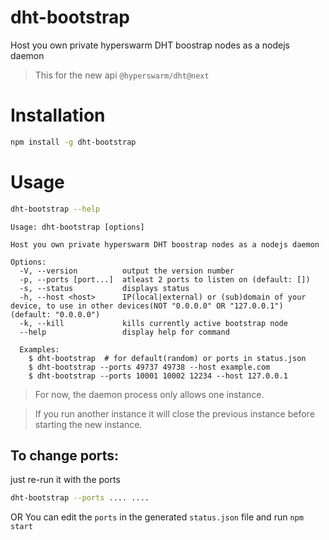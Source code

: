 # dht-bootstrap

Host you own private hyperswarm DHT boostrap nodes as a nodejs daemon

> This for the new api `@hyperswarm/dht@next`

# Installation

```bash
npm install -g dht-bootstrap
```

# Usage

```bash
dht-bootstrap --help
```

```
Usage: dht-bootstrap [options]

Host you own private hyperswarm DHT boostrap nodes as a nodejs daemon

Options:
  -V, --version          output the version number
  -p, --ports [port...]  atleast 2 ports to listen on (default: [])
  -s, --status           displays status
  -h, --host <host>      IP(local|external) or (sub)domain of your device, to use in other devices(NOT "0.0.0.0" OR "127.0.0.1") (default: "0.0.0.0")
  -k, --kill             kills currently active bootstrap node
  --help                 display help for command

  Examples:
    $ dht-bootstrap  # for default(random) or ports in status.json
    $ dht-bootstrap --ports 49737 49738 --host example.com
    $ dht-bootstrap --ports 10001 10002 12234 --host 127.0.0.1

```

> For now, the daemon process only allows one instance.

> If you run another instance it will close the previous instance before starting the new instance.

## To change ports:

just re-run it with the ports

```bash
dht-bootstrap --ports .... ....
```

OR You can edit the `ports` in the generated `status.json` file and run `npm start`
